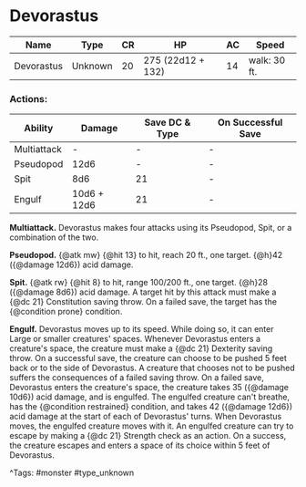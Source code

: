 # Devorastus

| Name | Type | CR | HP | AC | Speed |
|------|------|----|----|----|-------|
| Devorastus | Unknown | 20 | 275 (22d12 + 132) | 14 | walk: 30 ft. |

### Actions:

| Ability | Damage | Save DC & Type | On Successful Save |
|---------|--------|----------------|--------------------|
| Multiattack | - | - | - |
| Pseudopod | 12d6 | - | - |
| Spit | 8d6 | 21 | - |
| Engulf | 10d6 + 12d6 | 21 | - |


**Multiattack.** Devorastus makes four attacks using its Pseudopod, Spit, or a combination of the two.

**Pseudopod.** {@atk mw} {@hit 13} to hit, reach 20 ft., one target. {@h}42 ({@damage 12d6}) acid damage.

**Spit.** {@atk rw} {@hit 8} to hit, range 100/200 ft., one target. {@h}28 ({@damage 8d6}) acid damage. A target hit by this attack must make a {@dc 21} Constitution saving throw. On a failed save, the target has the {@condition prone} condition.

**Engulf.** Devorastus moves up to its speed. While doing so, it can enter Large or smaller creatures' spaces. Whenever Devorastus enters a creature's space, the creature must make a {@dc 21} Dexterity saving throw. On a successful save, the creature can choose to be pushed 5 feet back or to the side of Devorastus. A creature that chooses not to be pushed suffers the consequences of a failed saving throw. On a failed save, Devorastus enters the creature's space, the creature takes 35 ({@damage 10d6}) acid damage, and is engulfed. The engulfed creature can't breathe, has the {@condition restrained} condition, and takes 42 ({@damage 12d6}) acid damage at the start of each of Devorastus' turns. When Devorastus moves, the engulfed creature moves with it. An engulfed creature can try to escape by making a {@dc 21} Strength check as an action. On a success, the creature escapes and enters a space of its choice within 5 feet of Devorastus.

^Tags: #monster #type_unknown